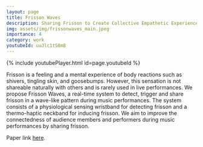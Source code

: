 ```yaml
---
layout: page
title: Frisson Waves
description: Sharing Frisson to Create Collective Empathetic Experiences for Music Performances
img: assets/img/frissonwaves_main.jpeg
importance: 4
category: work
youtubeId: uuJlc1tS8m8
---
```


{% include youtubePlayer.html id=page.youtubeId %}

Frisson is a feeling and a mental experience of body reactions such as shivers, tingling skin, and goosebumps. However, this sensation is not shareable naturally with others and is rarely used in live performances. We propose Frisson Waves, a real-time system to detect, trigger and share frisson in a wave-like pattern during music performances. The system consists of a physiological sensing wristband for detecting frisson and a thermo-haptic neckband for inducing frisson. We aim to improve the connectedness of audience members and performers during music performances by sharing frisson.

Paper link <a href='https://yunsuenpai.com/assets/pdf/frissonwaves2.pdf'>here</a>.



